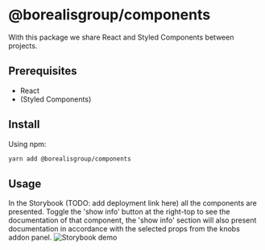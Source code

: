 # @borealisgroup/components

With this package we share React and Styled Components between projects.

## Prerequisites

- React
- (Styled Components)

## Install

Using npm:

```bash
yarn add @borealisgroup/components
```

## Usage

In the Storybook (TODO: add deployment link here) all the components are presented. Toggle the 'show info' button at the right-top to see the documentation of that component, the 'show info' section will also present documentation in accordance with the selected props from the knobs addon panel.
![Storybook demo](storybook-demo.gif 'Storybook demo')
